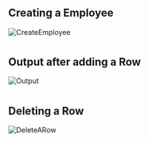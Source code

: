## Creating a Employee
![CreateEmployee](https://user-images.githubusercontent.com/54497410/109844353-0d870300-7c72-11eb-8a47-8ab4d879303e.png)
#
#
## Output after adding a Row
![Output](https://user-images.githubusercontent.com/54497410/109844374-1081f380-7c72-11eb-9a89-d99e4c4d8572.png)
#
#
## Deleting a Row
![DeleteARow](https://user-images.githubusercontent.com/54497410/109844372-0fe95d00-7c72-11eb-9059-567e79843eba.png)


